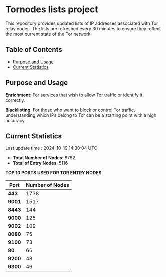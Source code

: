 # Tornodes lists project

This repository provides updated lists of IP addresses associated with Tor relay nodes. The lists are refreshed every 30 minutes to ensure they reflect the most current state of the Tor network.

## Table of Contents

- [Purpose and Usage](#purpose-and-usage)
- [Current Statistics](#current-statistics)


## Purpose and Usage

**Enrichment**: For services that wish to allow Tor traffic or identify it correctly.

**Blacklisting**: For those who want to block or control Tor traffic, understanding which IPs belong to Tor can be a starting point with a high accuracy.

## Current Statistics

Last update time : 2024-10-19 14:30:04 UTC

- **Total Number of Nodes**: 8782
- **Total of Entry Nodes**: 5116

**TOP 10 PORTS USED FOR TOR ENTRY NODES**

| **Port** | **Number of Nodes** |
|------|-----------------|
| **443**   | 1738  |
| **9001**   | 1517  |
| **8443**   | 144  |
| **9000**   | 125  |
| **9002**   | 109  |
| **8080**   | 75  |
| **9100**   | 73  |
| **80**   | 66  |
| **9200**   | 48  |
| **9300**   | 46  |

